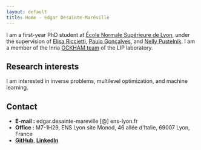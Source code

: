```yaml
---
layout: default
title: Home - Edgar Desainte-Maréville
---
```



I am a first-year PhD student at [École Normale Supérieure de Lyon](https://www.ens-lyon.fr/), under the supervision of [Elisa Riccietti](https://perso.ens-lyon.fr/elisa.riccietti/), [Paulo Gonçalves](http://perso.ens-lyon.fr/paulo.goncalves/), and [Nelly Pustelnik](http://perso.ens-lyon.fr/nelly.pustelnik/). I am a member of the Inria [OCKHAM    team](https://team.inria.fr/ockham/) of the LIP laboratory.

## Research interests

I am interested in inverse problems, multilevel optimization, and machine learning.

## Contact
- **E-mail :** edgar.desainte-mareville [@] ens-lyon.fr
- **Office :** M7-1H29, ENS Lyon site Monod, 46 allée d'Italie, 69007 Lyon, France
- **[GitHub](https://github.com/EdgarDesainteMareville)**, **[LinkedIn](https://www.linkedin.com/in/edgar-desainte-mar%C3%A9ville/)**